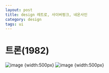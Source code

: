 ```yaml
---
layout: post
title: design 레트로, 사이버펑크, 네온사인
category: design
tags: ui
---
```


# 트론(1982)

![image](https://github.com/gunug/gunug.github.io/assets/52345276/fd203b03-5f16-44af-917e-fcbedebda46a) {width:500px}
![image](https://github.com/gunug/gunug.github.io/assets/52345276/e5c82b0e-802d-42aa-b788-c38be31e22ce) {width:500px}

